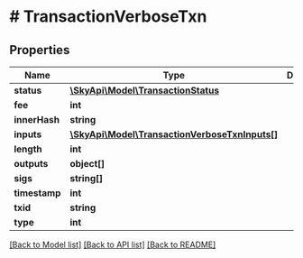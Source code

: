 # # TransactionVerboseTxn

## Properties

Name | Type | Description | Notes
------------ | ------------- | ------------- | -------------
**status** | [**\SkyApi\Model\TransactionStatus**](TransactionStatus.md) |  | [optional] 
**fee** | **int** |  | [optional] 
**innerHash** | **string** |  | [optional] 
**inputs** | [**\SkyApi\Model\TransactionVerboseTxnInputs[]**](TransactionVerboseTxnInputs.md) |  | [optional] 
**length** | **int** |  | [optional] 
**outputs** | **object[]** |  | [optional] 
**sigs** | **string[]** |  | [optional] 
**timestamp** | **int** |  | [optional] 
**txid** | **string** |  | [optional] 
**type** | **int** |  | [optional] 

[[Back to Model list]](../../README.md#documentation-for-models) [[Back to API list]](../../README.md#documentation-for-api-endpoints) [[Back to README]](../../README.md)


